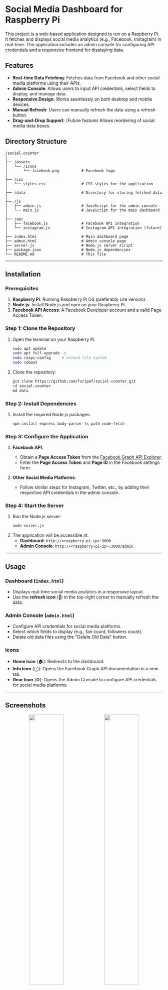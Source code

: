 # Social Media Dashboard for Raspberry Pi

This project is a web-based application designed to run on a Raspberry Pi. It fetches and displays social media analytics (e.g., Facebook, Instagram) in real-time. The application includes an admin console for configuring API credentials and a responsive frontend for displaying data.

## Features
- **Real-time Data Fetching**: Fetches data from Facebook and other social media platforms using their APIs.
- **Admin Console**: Allows users to input API credentials, select fields to display, and manage data.
- **Responsive Design**: Works seamlessly on both desktop and mobile devices.
- **Manual Refresh**: Users can manually refresh the data using a refresh button.
- **Drag-and-Drop Support**: (Future feature) Allows reordering of social media data boxes.

## Directory Structure
```
/social-counter
│
├── /assets
│   └── /icons
│       └── facebook.png          # Facebook logo
│
├── /css
│   └── styles.css                # CSS styles for the application
│
├── /data                         # Directory for storing fetched data
│
├── /js
│   ├── admin.js                  # JavaScript for the admin console
│   └── main.js                   # JavaScript for the main dashboard
│
├── /api
│   ├── facebook.js               # Facebook API integration
│   └── instagram.js              # Instagram API integration (future)
│
├── index.html                    # Main dashboard page
├── admin.html                    # Admin console page
├── server.js                     # Node.js server script
├── package.json                  # Node.js dependencies
└── README.md                     # This file
```

---

## Installation

### Prerequisites
1. **Raspberry Pi**: Running Raspberry Pi OS (preferably Lite version).
2. **Node.js**: Install Node.js and npm on your Raspberry Pi.
3. **Facebook API Access**: A Facebook Developer account and a valid Page Access Token.

### Step 1: Clone the Repository
1. Open the terminal on your Raspberry Pi.
   ```bash
   sudo apt update
   sudo apt full-upgrade -y
   sudo raspi-config     # extend file system
   sudo reboot
   ```
3. Clone the repository:
   ```bash
   git clone https://github.com/furipaf/social-counter.git
   cd social-counter
   md data
   ```

### Step 2: Install Dependencies
1. Install the required Node.js packages:
   ```bash
   npm install express body-parser fs path node-fetch
   ```

### Step 3: Configure the Application
1. **Facebook API**:
   - Obtain a **Page Access Token** from the [Facebook Graph API Explorer](https://developers.facebook.com/tools/explorer/).
   - Enter the **Page Access Token** and **Page ID** in the Facebook settings form.

2. **Other Social Media Platforms**:
   - Follow similar steps for Instagram, Twitter, etc., by adding their respective API credentials in the admin console.

### Step 4: Start the Server
1. Run the Node.js server:
   ```bash
   node server.js
   ```
2. The application will be accessible at:
   - **Dashboard**: `http://<raspberry-pi-ip>:3000`
   - **Admin Console**: `http://<raspberry-pi-ip>:3000/admin`

---

## Usage

### Dashboard (`index.html`)
- Displays real-time social media analytics in a responsive layout.
- Use the **refresh icon** (🔄) in the top-right corner to manually refresh the data.

### Admin Console (`admin.html`)
- Configure API credentials for social media platforms.
- Select which fields to display (e.g., fan count, followers count).
- Delete old data files using the "Delete Old Data" button.

### Icons
- **Home Icon** (🏠): Redirects to the dashboard.
- **Info Icon** (ⓘ): Opens the Facebook Graph API documentation in a new tab.
- **Gear Icon** (⚙️): Opens the Admin Console to configure API credentials for social media platforms. 

---

## Screenshots

<p align="center"> 
 <img src="https://github.com/user-attachments/assets/118e03a6-3183-4fd0-a6fe-658789174e14" width="47%">
 <img src="https://github.com/user-attachments/assets/e53b41b7-18c7-4d03-998e-66c503db6ba6" width="47%">
</p>


---

## Future Enhancements
1. **Support for More Platforms**: Add integrations for Instagram, Twitter, LinkedIn, etc.
2. **Drag-and-Drop Interface**: Allow users to reorder social media data boxes.
3. **Auto-Refresh**: Add an option to enable/disable auto-refresh.
4. **User Authentication**: Secure the admin console with a login system.

---

## Contributing
Contributions are welcome! If you'd like to contribute, please follow these steps:
1. Fork the repository.
2. Create a new branch for your feature or bugfix.
3. Submit a pull request with a detailed description of your changes.
4. NOTE: Currently only Facebook is added for display, if you want other social media platforms, please mention Social Media Platform Name and the required fields, I will add them on request basis only.

---

## Acknowledgments
- **Font Awesome**: For providing the icons used in this project.
- **Facebook Graph API**: For enabling access to Facebook data.
- **DeekSeek**: For providing AI-powered assistance in developing this project.

---

Enjoy using the Social Media Dashboard! If you have any questions or issues, feel free to open an issue on GitHub.

